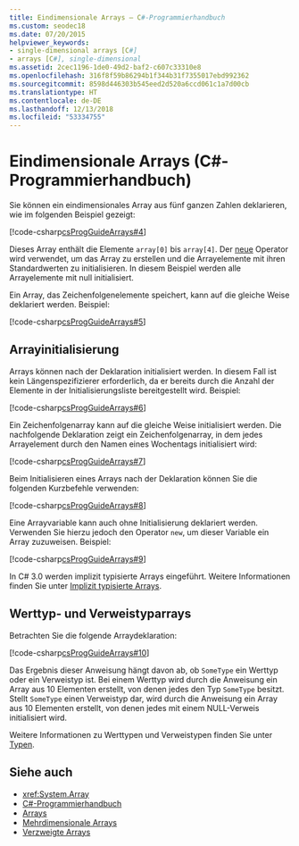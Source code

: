 ```yaml
---
title: Eindimensionale Arrays – C#-Programmierhandbuch
ms.custom: seodec18
ms.date: 07/20/2015
helpviewer_keywords:
- single-dimensional arrays [C#]
- arrays [C#], single-dimensional
ms.assetid: 2cec1196-1de0-49d2-baf2-c607c33310e8
ms.openlocfilehash: 316f8f59b86294b1f344b31f7355017ebd992362
ms.sourcegitcommit: 8598d446303b545eed2d520a6ccd061c1a7d00cb
ms.translationtype: HT
ms.contentlocale: de-DE
ms.lasthandoff: 12/13/2018
ms.locfileid: "53334755"
---
```

# <a name="single-dimensional-arrays-c-programming-guide"></a>Eindimensionale Arrays (C#-Programmierhandbuch)

Sie können ein eindimensionales Array aus fünf ganzen Zahlen deklarieren, wie im folgenden Beispiel gezeigt:  
  
 [!code-csharp[csProgGuideArrays#4](../../../csharp/programming-guide/arrays/codesnippet/CSharp/single-dimensional-arrays_1.cs)]  
  
 Dieses Array enthält die Elemente `array[0]` bis `array[4]`. Der [neue](../../../csharp/language-reference/keywords/new.md) Operator wird verwendet, um das Array zu erstellen und die Arrayelemente mit ihren Standardwerten zu initialisieren. In diesem Beispiel werden alle Arrayelemente mit null initialisiert.  
  
 Ein Array, das Zeichenfolgenelemente speichert, kann auf die gleiche Weise deklariert werden. Beispiel:  
  
 [!code-csharp[csProgGuideArrays#5](../../../csharp/programming-guide/arrays/codesnippet/CSharp/single-dimensional-arrays_2.cs)]  
  
## <a name="array-initialization"></a>Arrayinitialisierung

 Arrays können nach der Deklaration initialisiert werden. In diesem Fall ist kein Längenspezifizierer erforderlich, da er bereits durch die Anzahl der Elemente in der Initialisierungsliste bereitgestellt wird. Beispiel:  
  
 [!code-csharp[csProgGuideArrays#6](../../../csharp/programming-guide/arrays/codesnippet/CSharp/single-dimensional-arrays_3.cs)]  
  
 Ein Zeichenfolgenarray kann auf die gleiche Weise initialisiert werden. Die nachfolgende Deklaration zeigt ein Zeichenfolgenarray, in dem jedes Arrayelement durch den Namen eines Wochentags initialisiert wird:  
  
 [!code-csharp[csProgGuideArrays#7](../../../csharp/programming-guide/arrays/codesnippet/CSharp/single-dimensional-arrays_4.cs)]  
  
 Beim Initialisieren eines Arrays nach der Deklaration können Sie die folgenden Kurzbefehle verwenden:  
  
 [!code-csharp[csProgGuideArrays#8](../../../csharp/programming-guide/arrays/codesnippet/CSharp/single-dimensional-arrays_5.cs)]  
  
 Eine Arrayvariable kann auch ohne Initialisierung deklariert werden. Verwenden Sie hierzu jedoch den Operator `new`, um dieser Variable ein Array zuzuweisen. Beispiel:  
  
 [!code-csharp[csProgGuideArrays#9](../../../csharp/programming-guide/arrays/codesnippet/CSharp/single-dimensional-arrays_6.cs)]  
  
 In C# 3.0 werden implizit typisierte Arrays eingeführt. Weitere Informationen finden Sie unter [Implizit typisierte Arrays](../../../csharp/programming-guide/arrays/implicitly-typed-arrays.md).  
  
## <a name="value-type-and-reference-type-arrays"></a>Werttyp- und Verweistyparrays

 Betrachten Sie die folgende Arraydeklaration:  
  
 [!code-csharp[csProgGuideArrays#10](../../../csharp/programming-guide/arrays/codesnippet/CSharp/single-dimensional-arrays_7.cs)]  
  
 Das Ergebnis dieser Anweisung hängt davon ab, ob `SomeType` ein Werttyp oder ein Verweistyp ist. Bei einem Werttyp wird durch die Anweisung ein Array aus 10 Elementen erstellt, von denen jedes den Typ `SomeType` besitzt. Stellt `SomeType` einen Verweistyp dar, wird durch die Anweisung ein Array aus 10 Elementen erstellt, von denen jedes mit einem NULL-Verweis initialisiert wird.  
  
 Weitere Informationen zu Werttypen und Verweistypen finden Sie unter [Typen](../../../csharp/language-reference/keywords/types.md).  
  
## <a name="see-also"></a>Siehe auch

- <xref:System.Array>  
- [C#-Programmierhandbuch](../../../csharp/programming-guide/index.md)  
- [Arrays](../../../csharp/programming-guide/arrays/index.md)  
- [Mehrdimensionale Arrays](../../../csharp/programming-guide/arrays/multidimensional-arrays.md)  
- [Verzweigte Arrays](../../../csharp/programming-guide/arrays/jagged-arrays.md)
